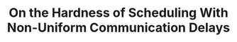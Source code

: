 ---
title: On the Hardness of Scheduling With Non-Uniform Communication Delays


authors:
  - daviess
  - Janardhan
  - Thomas
  - Sai
  - Jakub
  - Yihao


extra:
venue: arXiv
link: https://arxiv.org/pdf/2105.00111.pdf
---